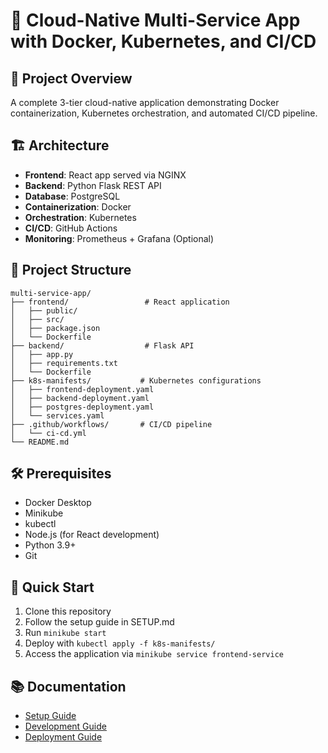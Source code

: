 # 🧩 Cloud-Native Multi-Service App with Docker, Kubernetes, and CI/CD

## 🚀 Project Overview
A complete 3-tier cloud-native application demonstrating Docker containerization, Kubernetes orchestration, and automated CI/CD pipeline.

## 🏗️ Architecture
- **Frontend**: React app served via NGINX
- **Backend**: Python Flask REST API
- **Database**: PostgreSQL
- **Containerization**: Docker
- **Orchestration**: Kubernetes
- **CI/CD**: GitHub Actions
- **Monitoring**: Prometheus + Grafana (Optional)

## 📁 Project Structure
```
multi-service-app/
├── frontend/                 # React application
│   ├── public/
│   ├── src/
│   ├── package.json
│   └── Dockerfile
├── backend/                  # Flask API
│   ├── app.py
│   ├── requirements.txt
│   └── Dockerfile
├── k8s-manifests/           # Kubernetes configurations
│   ├── frontend-deployment.yaml
│   ├── backend-deployment.yaml
│   ├── postgres-deployment.yaml
│   └── services.yaml
├── .github/workflows/       # CI/CD pipeline
│   └── ci-cd.yml
└── README.md
```

## 🛠️ Prerequisites
- Docker Desktop
- Minikube
- kubectl
- Node.js (for React development)
- Python 3.9+
- Git

## 🚀 Quick Start
1. Clone this repository
2. Follow the setup guide in SETUP.md
3. Run `minikube start`
4. Deploy with `kubectl apply -f k8s-manifests/`
5. Access the application via `minikube service frontend-service`

## 📚 Documentation
- [Setup Guide](SETUP.md)
- [Development Guide](DEVELOPMENT.md)
- [Deployment Guide](DEPLOYMENT.md) 
